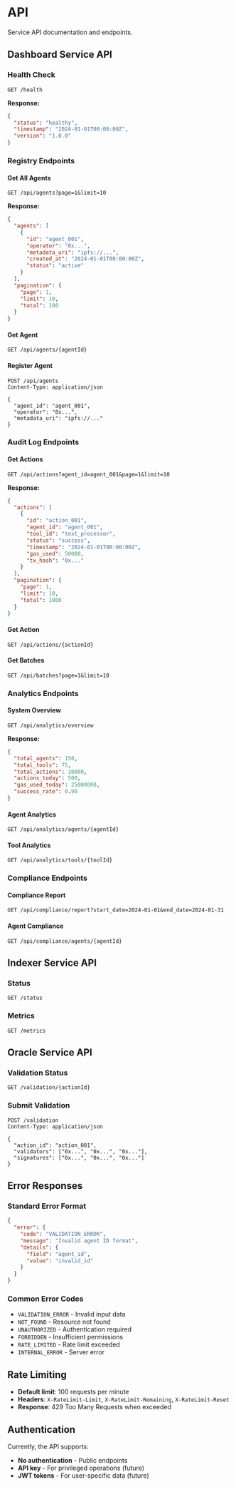 # API

Service API documentation and endpoints.

## Dashboard Service API

### Health Check

```http
GET /health
```

**Response:**
```json
{
  "status": "healthy",
  "timestamp": "2024-01-01T00:00:00Z",
  "version": "1.0.0"
}
```

### Registry Endpoints

#### Get All Agents

```http
GET /api/agents?page=1&limit=10
```

**Response:**
```json
{
  "agents": [
    {
      "id": "agent_001",
      "operator": "0x...",
      "metadata_uri": "ipfs://...",
      "created_at": "2024-01-01T00:00:00Z",
      "status": "active"
    }
  ],
  "pagination": {
    "page": 1,
    "limit": 10,
    "total": 100
  }
}
```

#### Get Agent

```http
GET /api/agents/{agentId}
```

#### Register Agent

```http
POST /api/agents
Content-Type: application/json

{
  "agent_id": "agent_001",
  "operator": "0x...",
  "metadata_uri": "ipfs://..."
}
```

### Audit Log Endpoints

#### Get Actions

```http
GET /api/actions?agent_id=agent_001&page=1&limit=10
```

**Response:**
```json
{
  "actions": [
    {
      "id": "action_001",
      "agent_id": "agent_001",
      "tool_id": "text_processor",
      "status": "success",
      "timestamp": "2024-01-01T00:00:00Z",
      "gas_used": 50000,
      "tx_hash": "0x..."
    }
  ],
  "pagination": {
    "page": 1,
    "limit": 10,
    "total": 1000
  }
}
```

#### Get Action

```http
GET /api/actions/{actionId}
```

#### Get Batches

```http
GET /api/batches?page=1&limit=10
```

### Analytics Endpoints

#### System Overview

```http
GET /api/analytics/overview
```

**Response:**
```json
{
  "total_agents": 150,
  "total_tools": 75,
  "total_actions": 10000,
  "actions_today": 500,
  "gas_used_today": 25000000,
  "success_rate": 0.98
}
```

#### Agent Analytics

```http
GET /api/analytics/agents/{agentId}
```

#### Tool Analytics

```http
GET /api/analytics/tools/{toolId}
```

### Compliance Endpoints

#### Compliance Report

```http
GET /api/compliance/report?start_date=2024-01-01&end_date=2024-01-31
```

#### Agent Compliance

```http
GET /api/compliance/agents/{agentId}
```

## Indexer Service API

### Status

```http
GET /status
```

### Metrics

```http
GET /metrics
```

## Oracle Service API

### Validation Status

```http
GET /validation/{actionId}
```

### Submit Validation

```http
POST /validation
Content-Type: application/json

{
  "action_id": "action_001",
  "validators": ["0x...", "0x...", "0x..."],
  "signatures": ["0x...", "0x...", "0x..."]
}
```

## Error Responses

### Standard Error Format

```json
{
  "error": {
    "code": "VALIDATION_ERROR",
    "message": "Invalid agent ID format",
    "details": {
      "field": "agent_id",
      "value": "invalid_id"
    }
  }
}
```

### Common Error Codes

- `VALIDATION_ERROR` - Invalid input data
- `NOT_FOUND` - Resource not found
- `UNAUTHORIZED` - Authentication required
- `FORBIDDEN` - Insufficient permissions
- `RATE_LIMITED` - Rate limit exceeded
- `INTERNAL_ERROR` - Server error

## Rate Limiting

- **Default limit**: 100 requests per minute
- **Headers**: `X-RateLimit-Limit`, `X-RateLimit-Remaining`, `X-RateLimit-Reset`
- **Response**: 429 Too Many Requests when exceeded

## Authentication

Currently, the API supports:

- **No authentication** - Public endpoints
- **API key** - For privileged operations (future)
- **JWT tokens** - For user-specific data (future)